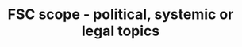 ---
title: 'FSC scope - political, systemic or legal topics'
field: 'fsc.topic.political'
slug: 'fsc-resource-scope-political-systemic-or-legal-topics'
description: 'select from control list'
required: False
policy: 'Free value. Repeat values.'
---